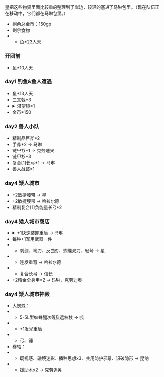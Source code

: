 [星](Xing&Die.md)把这些物资里面比较重的整理到了岸边，较轻的塞进了马琳包里。（现在队伍正在移动中，它们都在马琳包里。）

- 剩余总金币：150gp
- 剩余食物
- - 鱼*23人天

### 开团前

- 鱼*10人天

### day1 钓鱼&鱼人遭遇

- 鱼*13人天
- 三叉戟*3
- <details><summary>潜望镜*1</summary>价格 20金币，重量 4磅。这根2英尺长的金属管在每个直角末端上都有一面镜子，如果你从一端看进去，就可以看到另一端的景象，这让你能够安全的越过障碍，绕过拐角，或进入不适合头部进入的狭小空间。使用潜望镜时，其金属管的末端视为一个微型的物体，这使得被观察的生物发现你的可能性极小。如果对被观察的生物而言，你除了潜望镜的末端之外都已完全隐藏起来，那么你的潜行检定使用潜望镜的微型体型调整值，而不是你自己的体型调整值。因为镜子的失真，通过潜望镜观察的时候你的察觉检定有-4惩罚。虽然潜望镜相当坚固（硬度 5，2点生命值），但里面的反射镜是脆弱的（硬度1，1点生命值），任何超过了潜望镜硬度的伤害也同样适用于金属管和里面的反射镜。</details>
- 金币*150

### day2 兽人小队

- 精制品巨斧*2
- 手斧*2 -> 马琳
- 链甲衫*1 -> 克劳迪奥
- 链甲衫*3
- 复合[1]长弓*1 -> 马琳
- 兽人战鼓*1

### day4 矮人城市

- +2敏捷腰带 -> 星
- +2敏捷腰带 -> 哈拉尔德
- 精制复合[1]负能量长弓*2

### day4 矮人城市商店

- <details><summary>+1快速装卸重盾 -> 玛琳</summary>这面特殊改造过的轻钢盾加装了一些额外的皮带，可以让擅长使用它的人以更快的速度将它举起或放回背上。如果你拥有+1或更高的基本攻击加值，你能以一个组合到正常移动中的迅捷动作将盾牌举起或卸下。如果你拥有“双武器格斗”专长，那么你也能以和拔出一把单手武器同样的时间，同时拔出一把单手或轻型武器、以及一面快速装卸轻钢盾。如果你拥有“即时备战”专长，那么你能以一个自由动作将盾牌举起或卸下。</details>
- 每种+1军用武器一件
- - 刺剑、弯刀、反曲刃、蝴蝶双刀、轻弩 -> 星
- - 连发重弩 -> 哈拉尔德
- - 复合长弓 -> 信长
- +2精金全身甲*2 -> 玛琳，克劳迪奥

### day4 矮人城市神殿

- 大蜘蛛：
- - 5-5L型蜘蛛腿次等及远权杖 -> 呱
- - +1发光重盾
- - 弓、锤
- 卷轴：
- - 既视感、融境迷彩、播种思想x3、共用防护邪恶、识破隐形 -> 昆纳
- - 援助术x2 -> 克劳迪奥